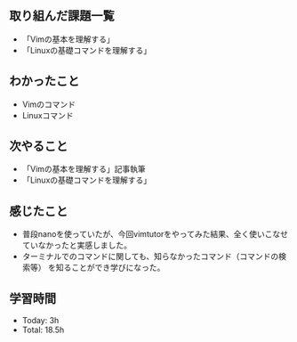 ## 取り組んだ課題一覧
- 「Vimの基本を理解する」
- 「Linuxの基礎コマンドを理解する」

## わかったこと
 - Vimのコマンド
 - Linuxコマンド

## 次やること
- 「Vimの基本を理解する」記事執筆
- 「Linuxの基礎コマンドを理解する」

## 感じたこと
- 普段nanoを使っていたが、今回vimtutorをやってみた結果、全く使いこなせていなかったと実感しました。
- ターミナルでのコマンドに関しても、知らなかったコマンド（コマンドの検索等）
を知ることができ学びになった。

## 学習時間
- Today: 3h
- Total: 18.5h